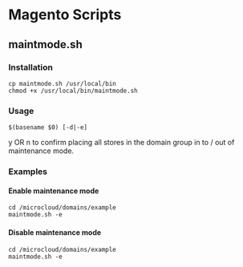# Magento Scripts

## maintmode.sh

### Installation

    cp maintmode.sh /usr/local/bin
    chmod +x /usr/local/bin/maintmode.sh

### Usage

    $(basename $0) [-d|-e]

y OR n to confirm placing all stores in the domain group in to / out of maintenance mode.

### Examples

#### Enable maintenance mode

    cd /microcloud/domains/example
    maintmode.sh -e

#### Disable maintenance mode

    cd /microcloud/domains/example
    maintmode.sh -e
